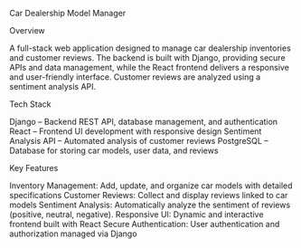 <d>Car Dealership Model Manager</d>

<d>Overview</d>

A full-stack web application designed to manage car dealership inventories and customer reviews. The backend is built with Django, providing secure APIs and data management, while the React frontend delivers a responsive and user-friendly interface. Customer reviews are analyzed using a sentiment analysis API.

<d>Tech Stack</d>

Django – Backend REST API, database management, and authentication
React – Frontend UI development with responsive design
Sentiment Analysis API – Automated analysis of customer reviews
PostgreSQL – Database for storing car models, user data, and reviews

<d>Key Features</d>

Inventory Management: Add, update, and organize car models with detailed specifications
Customer Reviews: Collect and display reviews linked to car models
Sentiment Analysis: Automatically analyze the sentiment of reviews (positive, neutral, negative).
Responsive UI: Dynamic and interactive frontend built with React
Secure Authentication: User authentication and authorization managed via Django
